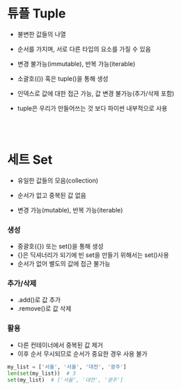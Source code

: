 # 튜플 Tuple

- 불변한 값들의 나열

- 순서를 가지며, 서로 다른 타입의 요소를 가질 수 있음
- 변경 불가능(immutable), 반복 가능(iterable)
- 소괄호(()) 혹은 tuple()을 통해 생성
- 인덱스로 값에 대한 접근 가능, 값 변경 불가능(추가/삭제 포함)
- tuple은 우리가 만들어쓰는 것 보다 파이썬 내부적으로 사용

<br>
<br>

# 세트 Set

- 유일한 값들의 모음(collection)

- 순서가 없고 중복된 값 없음
- 변경 가능(mutable), 반복 가능(iterable)

### 생성
- 중괄호({}) 또는 set()을 통해 생성
- {}은 딕셔너리가 되기에 빈 set을 만들기 위해서는 set()사용
- 순서가 없어 별도의 값에 접근 불가능

### 추가/삭제
- .add()로 값 추가
- .remove()로 값 삭제

### 활용
- 다른 컨테이너에서 중복된 값 제거
- 이후 순서 무시되므로 순서가 중요한 경우 사용 불가
```python
my_list = ['서울', '서울', '대전', '광주']
len(set(my_list))  # 3
set(my_list)  # ['서울', '대전', '광주']
```

<br>
<br>
